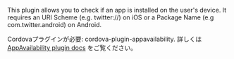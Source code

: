 
This plugin allows you to check if an app is installed on the user's device. It requires an URI Scheme (e.g. twitter://) on iOS or a Package Name (e.g com.twitter.android) on Android.

Cordovaプラグインが必要: cordova-plugin-appavailability. 詳しくは [AppAvailability plugin docs](https://github.com/ohh2ahh/AppAvailability) をご覧ください。
